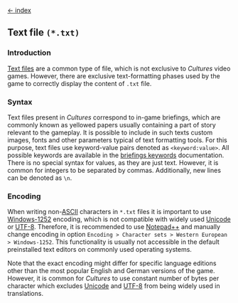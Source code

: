 [← index](../index.md)

## Text file `(*.txt)`

### Introduction

[Text files](https://en.wikipedia.org/wiki/Text_file) are a common
type of file, which is not exclusive to *Cultures* video games. However, there
are exclusive text-formatting phases used by the game to correctly display the
content of `.txt` file.

### Syntax

Text files present in *Cultures* correspond to in-game briefings, which are
commonly known as yellowed papers usually containing a part of story relevant
to the gameplay. It is possible to include in such texts custom images, fonts
and other parameters typical of text formatting tools. For this purpose, text
files use keyword-value pairs denoted as `<keyword:value>`. All possible
keywords are available in the [briefings keywords](../briefings/text.md)
documentation. There is no special syntax for values, as they are just text.
However, it is common for integers to be separated by commas. Additionally,
new lines can be denoted as `\n`.

### Encoding

When writing non-[ASCII](https://en.wikipedia.org/wiki/ASCII) characters in
`*.txt` files it is important to use [Windows-1252](https://en.wikipedia.org/wiki/Windows-1252)
encoding, which is not compatible with widely used [Unicode](https://en.wikipedia.org/wiki/Unicode)
or [UTF-8](https://en.wikipedia.org/wiki/UTF-8). Therefore, it is recommended
to use [Notepad++](https://notepad-plus-plus.org/downloads/) and manually
change encoding in option `Encoding > Character sets > Western European > Windows-1252`.
This functionality is usually not accessible in the default preinstalled text
editors on commonly used operating systems.

Note that the exact encoding might differ for specific language editions
other than the most popular English and German versions of the game. However,
it is common for *Cultures* to use constant number of bytes per character
which excludes [Unicode](https://en.wikipedia.org/wiki/Unicode) and [UTF-8](https://en.wikipedia.org/wiki/UTF-8)
from being widely used in translations.